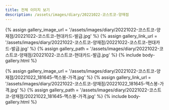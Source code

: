 ```yaml
---
title: 전체 이미지 보기
description: /assets/images/diary/20221022-코스트코-양재점
---
```




{% assign gallery_image_url = '/assets/images/diary/20221022-코스트코-양재점/20221022-코스트코-현대카드-발급.jpg' %}
{% assign gallery_link_url = '/assets/images/diary/20221022-코스트코-양재점/20221022-코스트코-현대카드-발급.jpg' %}
{% assign gallery_path = '/assets/images/diary/20221022-코스트코-양재점/20221022-코스트코-현대카드-발급.jpg' %}
{% include body-gallery.html %}

{% assign gallery_image_url = '/assets/images/diary/20221022-코스트코-양재점/20221022_181645-맥스봉-가격.jpg' %}
{% assign gallery_link_url = '/assets/images/diary/20221022-코스트코-양재점/20221022_181645-맥스봉-가격.jpg' %}
{% assign gallery_path = '/assets/images/diary/20221022-코스트코-양재점/20221022_181645-맥스봉-가격.jpg' %}
{% include body-gallery.html %}
